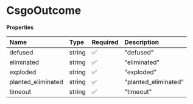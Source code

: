 # CsgoOutcome

**Properties**

| Name               | Type   | Required | Description          |
| :----------------- | :----- | :------- | :------------------- |
| defused            | string | ✅       | "defused"            |
| eliminated         | string | ✅       | "eliminated"         |
| exploded           | string | ✅       | "exploded"           |
| planted_eliminated | string | ✅       | "planted_eliminated" |
| timeout            | string | ✅       | "timeout"            |
